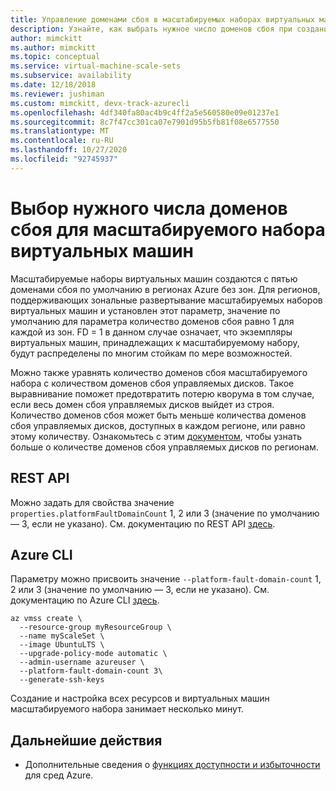 ```yaml
---
title: Управление доменами сбоя в масштабируемых наборах виртуальных машин Azure
description: Узнайте, как выбрать нужное число доменов сбоя при создании масштабируемого набора виртуальных машин.
author: mimckitt
ms.author: mimckitt
ms.topic: conceptual
ms.service: virtual-machine-scale-sets
ms.subservice: availability
ms.date: 12/18/2018
ms.reviewer: jushiman
ms.custom: mimckitt, devx-track-azurecli
ms.openlocfilehash: 4df340fa80ac4b9c4ff2a5e560580e09e01237e1
ms.sourcegitcommit: 8c7f47cc301ca07e7901d95b5fb81f08e6577550
ms.translationtype: MT
ms.contentlocale: ru-RU
ms.lasthandoff: 10/27/2020
ms.locfileid: "92745937"
---
```

# <a name="choosing-the-right-number-of-fault-domains-for-virtual-machine-scale-set"></a>Выбор нужного числа доменов сбоя для масштабируемого набора виртуальных машин
Масштабируемые наборы виртуальных машин создаются с пятью доменами сбоя по умолчанию в регионах Azure без зон. Для регионов, поддерживающих зональные развертывание масштабируемых наборов виртуальных машин и установлен этот параметр, значение по умолчанию для параметра количество доменов сбоя равно 1 для каждой из зон. FD = 1 в данном случае означает, что экземпляры виртуальных машин, принадлежащих к масштабируемому набору, будут распределены по многим стойкам по мере возможностей.

Можно также уравнять количество доменов сбоя масштабируемого набора с количеством доменов сбоя управляемых дисков. Такое выравнивание поможет предотвратить потерю кворума в том случае, если весь домен сбоя управляемых дисков выйдет из строя. Количество доменов сбоя может быть меньше количества доменов сбоя управляемых дисков, доступных в каждом регионе, или равно этому количеству. Ознакомьтесь с этим [документом](../virtual-machines/manage-availability.md), чтобы узнать больше о количестве доменов сбоя управляемых дисков по регионам.

## <a name="rest-api"></a>REST API
Можно задать для свойства значение `properties.platformFaultDomainCount` 1, 2 или 3 (значение по умолчанию — 3, если не указано). См. документацию по REST API [здесь](/rest/api/compute/virtualmachinescalesets/createorupdate).

## <a name="azure-cli"></a>Azure CLI
Параметру можно присвоить значение `--platform-fault-domain-count` 1, 2 или 3 (значение по умолчанию — 3, если не указано). См. документацию по Azure CLI [здесь](/cli/azure/vmss?view=azure-cli-latest#az-vmss-create).

```azurecli-interactive
az vmss create \
  --resource-group myResourceGroup \
  --name myScaleSet \
  --image UbuntuLTS \
  --upgrade-policy-mode automatic \
  --admin-username azureuser \
  --platform-fault-domain-count 3\
  --generate-ssh-keys
```

Создание и настройка всех ресурсов и виртуальных машин масштабируемого набора занимает несколько минут.

## <a name="next-steps"></a>Дальнейшие действия
- Дополнительные сведения о [функциях доступности и избыточности](../virtual-machines/availability.md) для сред Azure.
